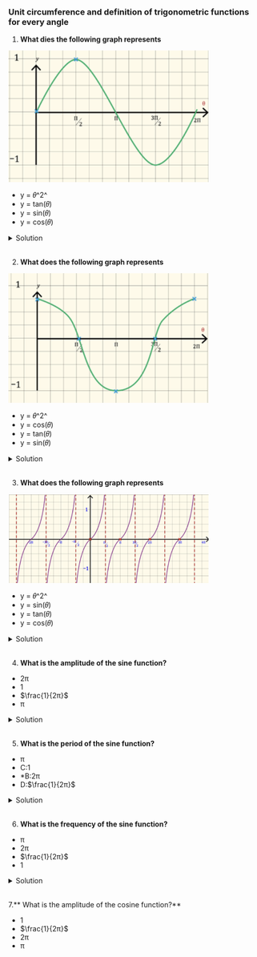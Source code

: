 ### Unit circumference and definition of trigonometric functions for every angle

1. **What dies the following graph represents**

<img src="./img/graph 1.png" width="400px"/>

- y = 𝜃^2^
- y = tan(𝜃)
- y = sin(𝜃)
- y = cos(𝜃)

<details>
  <summary>Solution</summary>

y = sin(𝜃)

</details>

</br>

2. **What does the following graph represents**

<img src="./img/graph 2.png" width="400px"/>

- y = 𝜃^2^
- y = cos(𝜃)
- y = tan(𝜃)
- y = sin(𝜃)

<details>
  <summary>Solution</summary>

y = cos(𝜃)

</details>

</br>

3. **What does the following graph represents**

<img src="./img/graph 3.png" width="400px"/>

- y = 𝜃^2^
- y = sin(𝜃)
- y = tan(𝜃)
- y = cos(𝜃)

<details>
  <summary>Solution</summary>

y = tan(𝜃)

</details>

</br>

4. **What is the amplitude of the sine function?**

- 2π
- 1
- $\frac{1}{2π}$
- π

<details>
  <summary>Solution</summary>

The **amplitude** of a sine function \( y = \sin(\theta) \) is defined as the **maximum absolute value** of the function from its midline.

**Standard Sine Function:**
The general form of a sine function is:

\[
y = A \sin(\theta)
\]

where:

- \( A \) is the **amplitude**, which determines the maximum and minimum values of the function.
- The standard sine function, \( y = \sin(\theta) \), has **maximum** \( +1 \) and **minimum** \( -1 \).

Thus, the amplitude is:

\[
\mathbf{1}
\]

**Correct Answer:**
**1**

</details>

</br>

5. **What is the period of the sine function?**

- π
- C:1
- \*B:2π
- D:$\frac{1}{2π}$

<details>
  <summary>Solution</summary>

The **period** of a sine function is the length of one complete cycle before it starts repeating.
**Standard Sine Function:**
The general form of the sine function is:

\[
y = \sin(\theta)
\]

For \( y = \sin(\theta) \), the function completes one full cycle from \( 0 \) to \( 2\pi \), meaning:

\[
\text{Period} = 2\pi
\]
**Correct Answer:**
✅ **\( 2\pi \) (\*B:2π)**

**Explanation for rejecting other options:**

- **\( \pi \)**: The sine function completes only **half** a cycle at \( \pi \), but the full cycle takes \( 2\pi \).
- **\( 1 \)**: The period of the standard sine function is not 1; it is \( 2\pi \).
- **\( \frac{1}{2\pi} \)**: This value is unrelated to the period of the sine function.

</details>

</br>

6. **What is the frequency of the sine function?**

- π
- 2π
- $\frac{1}{2π}$
- 1

<details>
  <summary>Solution</summary>

The **frequency** of a sine function is the **number of complete cycles** it completes in a given interval, typically in **\(2\pi\) units**.

**Formula for Frequency:**
For a sine function of the form:

\[
y = \sin(B\theta)
\]

- The **period** is given by:
  \[
  \text{Period} = \frac{2\pi}{B}
  \]
- The **frequency** is the **reciprocal** of the period:

  \[
  \text{Frequency} = \frac{B}{2\pi}
  \]

**Standard Sine Function \( y = \sin(\theta) \):**

- Here, \( B = 1 \), so the period is:

  \[
  \frac{2\pi}{1} = 2\pi
  \]

- The frequency is:

  \[
  \frac{1}{2\pi}
  \]

**Correct Answer:**
✅ **\( \frac{1}{2\pi} \)**

#### **Explanation for rejecting other options:**

- **\( \pi \)**: This is not the frequency; it is unrelated to frequency calculation.
- **\( 2\pi \)**: This is the **period**, not the frequency.
- **\( 1 \)**: This would be the frequency if the period were \( 1 \), but for the standard sine function, the period is \( 2\pi \), making the frequency \( \frac{1}{2\pi} \).

</details>

</br>

7.** What is the amplitude of the cosine function?**

- 1
- $\frac{1}{2π}$
- 2π
- π

